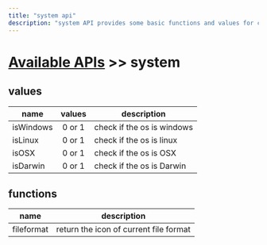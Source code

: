 ```yaml
---
title: "system api"
description: "system API provides some basic functions and values for current os."
---
```


# [Available APIs](../) >> system

## values

| name      | values | description                |
| --------- | :----: | -------------------------- |
| isWindows | 0 or 1 | check if the os is windows |
| isLinux   | 0 or 1 | check if the os is linux   |
| isOSX     | 0 or 1 | check if the os is OSX     |
| isDarwin  | 0 or 1 | check if the os is Darwin  |

## functions

| name       | description                            |
| ---------- | -------------------------------------- |
| fileformat | return the icon of current file format |
